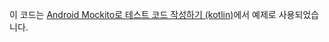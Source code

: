 이 코드는 [Android Mockito로 테스트 코드 작성하기 (kotlin)](https://codechacha.com/ko/android-mockito-for-test/)에서 예제로 사용되었습니다.
